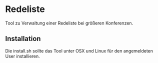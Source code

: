 # Redeliste
Tool zu Verwaltung einer Redeliste bei größeren Konferenzen.

## Installation
Die install.sh sollte das Tool unter OSX und Linux für den angemeldeten User installieren.
